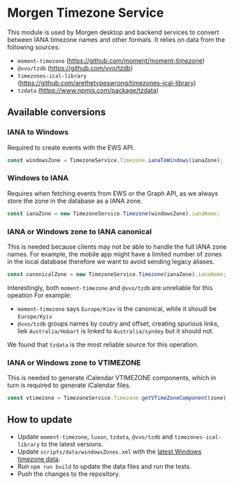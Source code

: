 # Morgen Timezone Service

This module is used by Morgen desktop and backend services to convert between IANA timezone names and other formats.
It relies on data from the following sources:
- `moment-timezone` (https://github.com/moment/moment-timezone)
- `@vvo/tzdb` (https://github.com/vvo/tzdb)
- `timezones-ical-library` (https://github.com/arethetypeswrong/timezones-ical-library)
- `tzdata` (https://www.npmjs.com/package/tzdata)

## Available conversions

### IANA to Windows
Required to create events with the EWS API.

```ts
const windowsZone = TimezoneService.Timezone.ianaToWindows(ianaZone);
```

### Windows to IANA
Requires when fetching events from EWS or the Graph API, as we always store the zone in the database as a IANA zone.

```ts
const ianaZone = new TimezoneService.Timezone(windowsZone).ianaName;
```

### IANA or Windows zone to IANA canonical
This is needed because clients may not be able to handle the full IANA zone names.
For example, the mobile app might have a limited number of zones in the local database
therefore we want to avoid sending legacy aliases.

```ts
const canonicalZone = new TimezoneService.Timezone(ianaZone).ianaName;
```

Interestingly, both `moment-timezone` and `@vvo/tzdb` are unreliable for this opeation
For example:
- `moment-timezone` says `Europe/Kiev` is the canonical, while it shoudl be `Europe/Kyiv`
- `@vvo/tzdb` groups names by coutry and offset, creating spurious links, liek `Australia/Hobart` is linked to `Australia/syndey` but it should not.
  
We found that `tzdata` is the most reliable source for this operation.

### IANA or Windows zone to VTIMEZONE
This is needed to generate iCalendar VTIMEZONE components, which in turn is required to generate iCalendar files.

```ts
const vtimezone = TimezoneService.Timezone.getVTimeZoneComponent(zone);
```

## How to update

- Update `moment-timezone`, `luxon`, `tzdata`, `@vvo/tzdb` and `timezones-ical-library` to the latest versions.
- Update `scripts/data/windowsZones.xml` with the [latest Windows timezone data](https://github.com/unicode-org/cldr/blob/main/common/supplemental/windowsZones.xml).
- Run `npm run build` to update the data files and run the tests.
- Push the changes to the repository.




